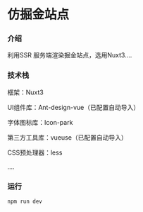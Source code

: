 # 仿掘金站点

### 介绍

利用SSR 服务端渲染掘金站点，选用Nuxt3....

### 技术栈

框架：Nuxt3

UI组件库：Ant-design-vue（已配置自动导入）

字体图标库：Icon-park

第三方工具库：vueuse（已配置自动导入）

CSS预处理器：less

....

### 运行

```
npm run dev
```

